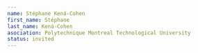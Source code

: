 ```yaml
---
name: Stéphane Kená-Cohen
first_name: Stéphane 
last_name: Kená-Cohen
asociation: Polytechnique Montreal Technological University 
status: invited
---
```

